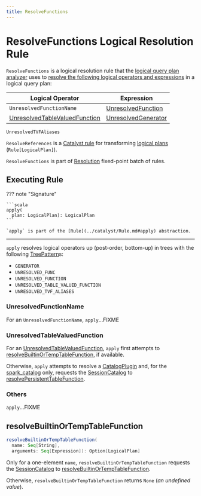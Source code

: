 ```yaml
---
title: ResolveFunctions
---
```


# ResolveFunctions Logical Resolution Rule

`ResolveFunctions` is a logical resolution rule that the [logical query plan analyzer](../Analyzer.md#ResolveFunctions) uses to [resolve the following logical operators and expressions](#apply) in a logical query plan:

Logical Operator | Expression
-----------------|-----------
 `UnresolvedFunctionName` | [UnresolvedFunction](../expressions/UnresolvedFunction.md)
 [UnresolvedTableValuedFunction](#UnresolvedTableValuedFunction) | [UnresolvedGenerator](../expressions/UnresolvedGenerator.md)
 `UnresolvedTVFAliases`

`ResolveReferences` is a [Catalyst rule](../catalyst/Rule.md) for transforming [logical plans](../logical-operators/LogicalPlan.md) (`Rule[LogicalPlan]`).

`ResolveFunctions` is part of [Resolution](../Analyzer.md#Resolution) fixed-point batch of rules.

## <span id="apply"> Executing Rule

??? note "Signature"

    ```scala
    apply(
      plan: LogicalPlan): LogicalPlan
    ```

    `apply` is part of the [Rule](../catalyst/Rule.md#apply) abstraction.

---

`apply` resolves logical operators up (post-order, bottom-up) in trees with the following [TreePattern](../catalyst/TreePattern.md)s:

* `GENERATOR`
* `UNRESOLVED_FUNC`
* `UNRESOLVED_FUNCTION`
* `UNRESOLVED_TABLE_VALUED_FUNCTION`
* `UNRESOLVED_TVF_ALIASES`

### <span id="apply-UnresolvedFunctionName"> UnresolvedFunctionName

For an `UnresolvedFunctionName`, `apply`...FIXME

### <span id="apply-UnresolvedTableValuedFunction"> UnresolvedTableValuedFunction

For an [UnresolvedTableValuedFunction](../logical-operators/UnresolvedTableValuedFunction.md), `apply` first attempts to [resolveBuiltinOrTempTableFunction](#resolveBuiltinOrTempTableFunction), if available.

Otherwise, `apply` attempts to resolve a [CatalogPlugin](../connector/catalog/CatalogPlugin.md) and, for the [spark_catalog](../connector/catalog/CatalogV2Util.md#isSessionCatalog) only, requests the [SessionCatalog](../Analyzer.md#v1SessionCatalog) to [resolvePersistentTableFunction](../SessionCatalog.md#resolvePersistentTableFunction).

### <span id="apply-others"> Others

`apply`...FIXME

## <span id="resolveBuiltinOrTempTableFunction"> resolveBuiltinOrTempTableFunction

```scala
resolveBuiltinOrTempTableFunction(
  name: Seq[String],
  arguments: Seq[Expression]): Option[LogicalPlan]
```

Only for a one-element `name`, `resolveBuiltinOrTempTableFunction` requests the [SessionCatalog](../Analyzer.md#v1SessionCatalog) to [resolveBuiltinOrTempTableFunction](../SessionCatalog.md#resolveBuiltinOrTempTableFunction).

Otherwise, `resolveBuiltinOrTempTableFunction` returns `None` (_an undefined value_).

<!---
## Review Me

[[example]]
[source, scala]
----
import spark.sessionState.analyzer.ResolveFunctions

// Example: UnresolvedAttribute with VirtualColumn.hiveGroupingIdName (grouping__id) => Alias
import org.apache.spark.sql.catalyst.expressions.VirtualColumn
import org.apache.spark.sql.catalyst.analysis.UnresolvedAttribute
val groupingIdAttr = UnresolvedAttribute(VirtualColumn.hiveGroupingIdName)
scala> println(groupingIdAttr.sql)
`grouping__id`

// Using Catalyst DSL to create a logical plan with grouping__id
import org.apache.spark.sql.catalyst.dsl.plans._
val t1 = table("t1")
val plan = t1.select(groupingIdAttr)
scala> println(plan.numberedTreeString)
00 'Project ['grouping__id]
01 +- 'UnresolvedRelation `t1`

val resolvedPlan = ResolveFunctions(plan)
scala> println(resolvedPlan.numberedTreeString)
00 'Project [grouping_id() AS grouping__id#0]
01 +- 'UnresolvedRelation `t1`

import org.apache.spark.sql.catalyst.expressions.Alias
val alias = resolvedPlan.expressions.head.asInstanceOf[Alias]
scala> println(alias.sql)
grouping_id() AS `grouping__id`

// Example: UnresolvedGenerator => a) Generator or b) analysis failure
// Register a function so a function resolution works
import org.apache.spark.sql.catalyst.FunctionIdentifier
import org.apache.spark.sql.catalyst.catalog.CatalogFunction
val f1 = CatalogFunction(FunctionIdentifier(funcName = "f1"), "java.lang.String", resources = Nil)
import org.apache.spark.sql.catalyst.expressions.{Expression, Stack}
// FIXME What happens when looking up a function with the functionBuilder None in registerFunction?
// Using Stack as ResolveFunctions requires that the function to be resolved is a Generator
// You could roll your own, but that's a demo, isn't it? (don't get too carried away)
spark.sessionState.catalog.registerFunction(
  funcDefinition = f1,
  overrideIfExists = true,
  functionBuilder = Some((children: Seq[Expression]) => Stack(children = Nil)))

import org.apache.spark.sql.catalyst.analysis.UnresolvedGenerator
import org.apache.spark.sql.catalyst.FunctionIdentifier
val ungen = UnresolvedGenerator(name = FunctionIdentifier("f1"), children = Seq.empty)
val plan = t1.select(ungen)
scala> println(plan.numberedTreeString)
00 'Project [unresolvedalias('f1(), None)]
01 +- 'UnresolvedRelation `t1`

val resolvedPlan = ResolveFunctions(plan)
scala> println(resolvedPlan.numberedTreeString)
00 'Project [unresolvedalias(stack(), None)]
01 +- 'UnresolvedRelation `t1`

CAUTION: FIXME

// Example: UnresolvedFunction => a) AggregateWindowFunction with(out) isDistinct, b) AggregateFunction, c) other with(out) isDistinct
val plan = ???
val resolvedPlan = ResolveFunctions(plan)
----

=== [[apply]] Resolving grouping__id UnresolvedAttribute, UnresolvedGenerator and UnresolvedFunction Expressions In Entire Query Plan (Applying ResolveFunctions to Logical Plan) -- `apply` Method

[source, scala]
----
apply(plan: LogicalPlan): LogicalPlan
----

NOTE: `apply` is part of catalyst/Rule.md#apply[Rule Contract] to apply a rule to a spark-sql-LogicalPlan.md[logical plan].

`apply` takes a spark-sql-LogicalPlan.md[logical plan] and transforms each expression (for every logical operator found in the query plan) as follows:

* For spark-sql-Expression-UnresolvedAttribute.md[UnresolvedAttributes] with spark-sql-Expression-UnresolvedAttribute.md#name[names] as `grouping__id`, `apply` creates a spark-sql-Expression-Alias.md#creating-instance[Alias] (with a `GroupingID` child expression and `grouping__id` name).
+
That case seems mostly for compatibility with Hive as `grouping__id` attribute name is used by Hive.

* For spark-sql-Expression-UnresolvedGenerator.md[UnresolvedGenerators], `apply` requests the [SessionCatalog](../Analyzer.md#catalog) to [find a Generator function by name](../SessionCatalog.md#lookupFunction).
+
If some other non-generator function is found for the name, `apply` fails the analysis phase by reporting an `AnalysisException`:
+
```
[name] is expected to be a generator. However, its class is [className], which is not a generator.
```

* For spark-sql-Expression-UnresolvedFunction.md[UnresolvedFunctions], `apply` requests the [SessionCatalog](../Analyzer.md#catalog) to [find a function by name](../SessionCatalog.md#lookupFunction).

* expressions/AggregateWindowFunction.md[AggregateWindowFunctions] are returned directly or `apply` fails the analysis phase by reporting an `AnalysisException` when the `UnresolvedFunction` has spark-sql-Expression-UnresolvedFunction.md#isDistinct[isDistinct] flag enabled.
+
```
[name] does not support the modifier DISTINCT
```

* spark-sql-Expression-AggregateFunction.md[AggregateFunctions] are wrapped in a [AggregateExpression](../expressions/AggregateExpression.md) (with `Complete` aggregate mode)

* All other functions are returned directly or `apply` fails the analysis phase by reporting an `AnalysisException` when the `UnresolvedFunction` has spark-sql-Expression-UnresolvedFunction.md#isDistinct[isDistinct] flag enabled.
+
```
[name] does not support the modifier DISTINCT
```

`apply` skips expressions/Expression.md#childrenResolved[unresolved expressions].
-->
